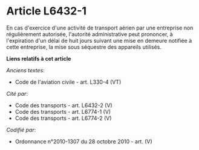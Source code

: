 # Article L6432-1

En cas d'exercice d'une activité de transport aérien par une entreprise non régulièrement autorisée, l'autorité
administrative peut prononcer, à l'expiration d'un délai de huit jours suivant une mise en demeure notifiée à cette
entreprise, la mise sous séquestre des appareils utilisés.

**Liens relatifs à cet article**

_Anciens textes_:

  - Code de l'aviation civile - art. L330-4 (VT)

_Cité par_:

  - Code des transports - art. L6432-2 (V)
  - Code des transports - art. L6774-1 (V)
  - Code des transports - art. L6774-2 (V)

_Codifié par_:

  - Ordonnance n°2010-1307 du 28 octobre 2010 - art. (V)
